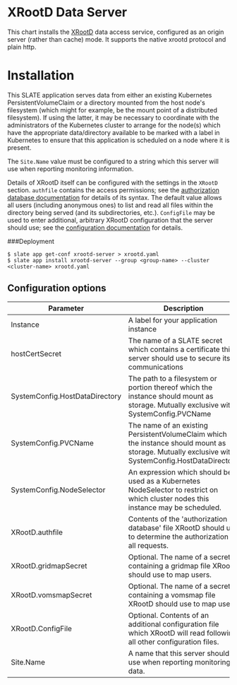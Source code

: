 # XRootD Data Server

This chart installs the [XRootD](http://xrootd.org/) data access service, configured as an origin server (rather than cache) mode. It supports the native xrootd protocol and plain http. 

# Installation

This SLATE application serves data from either an existing Kubernetes PersistentVolumeClaim or a directory mounted from the host node's filesystem (which might for example, be the mount point of a distributed filesystem). If using the latter, it may be necessary to coordinate with the administrators of the Kubernetes cluster to arrange for the node(s) which have the appropriate data/directory available to be marked with a label in Kubernetes to ensure that this application is scheduled on a node where it is present. 

The `Site.Name` value must be configured to a string which this server will use when reporting monitoring information. 

Details of XRootD itself can be configured with the settings in the `XRootD` section. `authfile` contains the access permissions; see the [authorization database documentation](https://xrootd.slac.stanford.edu/doc/dev49/sec_config.htm#_Toc517294132) for details of its syntax. The default value allows all users (including anonymous ones) to list and read all files within the directory being served (and its subdirectories, etc.). `ConfigFile` may be used to enter additional, arbitrary XRootD configuration that the server should use; see  the [configuration documentation](https://xrootd.slac.stanford.edu/doc/dev48/xrd_config.htm) for details. 

###Deployment
```console
$ slate app get-conf xrootd-server > xrootd.yaml
$ slate app install xrootd-server --group <group-name> --cluster <cluster-name> xrootd.yaml
```

## Configuration options
| Parameter | Description | Default |
| --------  | ----------  | ------- |
| Instance | A label for your application instance | "" |
| hostCertSecret | The name of a SLATE secret which contains a certificate this server should use to secure its communications | null |
| SystemConfig.HostDataDirectory | The path to a filesystem or portion thereof which the instance should mount as storage. Mutually exclusive with SystemConfig.PVCName | null |
| SystemConfig.PVCName | The name of an existing PersistentVolumeClaim which the instance should mount as storage. Mutually exclusive with SystemConfig.HostDataDirectory | null |
| SystemConfig.NodeSelector | An expression which should be used as a Kubernetes NodeSelector to restrict on which cluster nodes this instance may be scheduled. | null |
| XRootD.authfile | Contents of the 'authorization database' file XRootD should use to determine the authorization of all requests.| "u * / rl" |
| XRootD.gridmapSecret | Optional. The name of a secret containing a gridmap file XRootD should use to map users.| null |
| XRootD.vomsmapSecret | Optional. The name of a secret containing a vomsmap file XRootD should use to map users.| null |
| XRootD.ConfigFile | Optional. Contents of an additional configuration file which XRootD will read following all other configuration files.| null |
| Site.Name | A name that this server should use when reporting monitoring data. | null |
